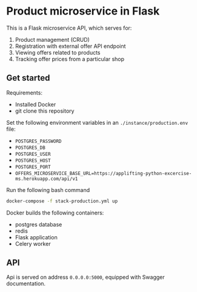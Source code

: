 # Product microservice in Flask

This is a Flask microservice API, which serves for:
1. Product management (CRUD)
2. Registration with external offer API endpoint
3. Viewing offers related to products
4. Tracking offer prices from a particular shop

## Get started

Requirements:
- Installed Docker
- git clone this repository

Set the following environment variables in an `./instance/production.env` file:
- `POSTGRES_PASSWORD`
- `POSTGRES_DB`
- `POSTGRES_USER`
- `POSTGRES_HOST`
- `POSTGRES_PORT`
- `OFFERS_MICROSERVICE_BASE_URL=https://applifting-python-excercise-ms.herokuapp.com/api/v1`

Run the following bash command
 
```bash
docker-compose -f stack-production.yml up
```

Docker builds the following containers:
- postgres database
- redis
- Flask application
- Celery worker



## API

Api is served on address `0.0.0.0:5000`, equipped with Swagger documentation.





